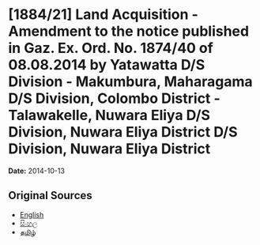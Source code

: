 # [1884/21] Land Acquisition - Amendment to the notice published in Gaz. Ex. Ord. No. 1874/40 of 08.08.2014 by Yatawatta D/S Division - Makumbura, Maharagama D/S Division, Colombo District - Talawakelle, Nuwara Eliya D/S Division, Nuwara Eliya District D/S Division, Nuwara Eliya District

**Date:** 2014-10-13

## Original Sources

- [English](https://documents.gov.lk/view/extra-gazettes/2014/10/1884-21_E.pdf)
- [සිංහල](https://documents.gov.lk/view/extra-gazettes/2014/10/1884-21_S.pdf)
- [தமிழ்](https://documents.gov.lk/view/extra-gazettes/2014/10/1884-21_T.pdf)
